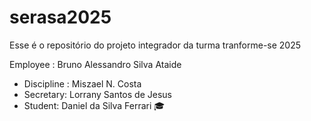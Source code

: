 # serasa2025
Esse é o repositório do projeto integrador da turma tranforme-se 2025 


 Employee : Bruno Alessandro Silva Ataide 



- Discipline : Miszael N. Costa
 - Secretary: Lorrany Santos de Jesus 
- Student: Daniel da Silva Ferrari 🎓


